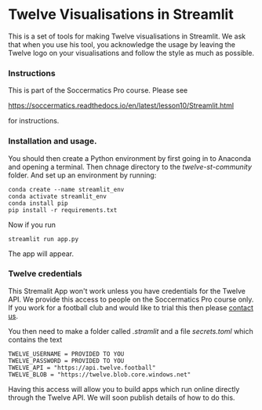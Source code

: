 
Twelve Visualisations in Streamlit 
=================================

This is a set of tools for making Twelve visualisations in Streamlit. We ask that when you use his tool, you acknowledge 
the usage by leaving the Twelve logo on your visualisations 
and follow the style as much as possible.

### Instructions 

This is part of the Soccermatics Pro course. Please see

https://soccermatics.readthedocs.io/en/latest/lesson10/Streamlit.html

for instructions.

### Installation and usage.

You should then create a Python environment by first going in to Anaconda and opening a terminal. Then chnage directory to the *twelve-st-community* folder. And set up an environment by running:

    conda create --name streamlit_env
    conda activate streamlit_env
    conda install pip 
    pip install -r requirements.txt

Now if you run 

    streamlit run app.py 

The app will appear. 

### Twelve credentials

This Stremalit App won't work unless you have credentials for the Twelve API. We provide this access to people on the Soccermatics Pro course only. If you work for a football club and would like to trial this then please [contact us](mailto:hello@twelve.football). 

You then need to make a folder called *.stramlit* and a file *secrets.toml* which contains the text

    TWELVE_USERNAME = PROVIDED TO YOU
    TWELVE_PASSWORD = PROVIDED TO YOU
    TWELVE_API = "https://api.twelve.football"
    TWELVE_BLOB = "https://twelve.blob.core.windows.net"

Having this access will allow you to build apps which run online directly through the Twelve API. We will soon publish details of how to do this.



